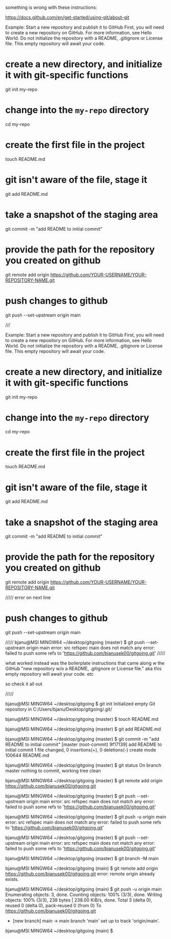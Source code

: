 something is wrong with these instructions:

https://docs.github.com/en/get-started/using-git/about-git

Example: Start a new repository and publish it to GitHub
First, you will need to create a new repository on GitHub. For more information, see Hello World. Do not initialize the repository with a README, .gitignore or License file. This empty repository will await your code.

# create a new directory, and initialize it with git-specific functions
git init my-repo

# change into the `my-repo` directory
cd my-repo

# create the first file in the project
touch README.md

# git isn't aware of the file, stage it
git add README.md

# take a snapshot of the staging area
git commit -m "add README to initial commit"

# provide the path for the repository you created on github
git remote add origin https://github.com/YOUR-USERNAME/YOUR-REPOSITORY-NAME.git

# push changes to github
git push --set-upstream origin main

///

Example: Start a new repository and publish it to GitHub
First, you will need to create a new repository on GitHub. For more information, see Hello World. Do not initialize the repository with a README, .gitignore or License file. This empty repository will await your code.

# create a new directory, and initialize it with git-specific functions
git init my-repo

# change into the `my-repo` directory
cd my-repo

# create the first file in the project
touch README.md

# git isn't aware of the file, stage it
git add README.md

# take a snapshot of the staging area
git commit -m "add README to initial commit"

# provide the path for the repository you created on github
git remote add origin https://github.com/YOUR-USERNAME/YOUR-REPOSITORY-NAME.git

///// error on next line

# push changes to github
git push --set-upstream origin main

/////
bjanu@MSI MINGW64 ~/desktop/gitgoing (master)
$ git push --set-upstream origin main
error: src refspec main does not match any
error: failed to push some refs to 'https://github.com/bjanusek00/gitgoing.git'
/////

what worked instead was the boilerplate instructions that came along w the GitHub "new repository w/o a README, .gitignore or License file." aka this empty repository will await your code. etc

so check it all out

/////

bjanu@MSI MINGW64 ~/desktop/gitgoing
$ git init
Initialized empty Git repository in C:/Users/bjanu/Desktop/gitgoing/.git/

bjanu@MSI MINGW64 ~/desktop/gitgoing (master)
$ touch README.md

bjanu@MSI MINGW64 ~/desktop/gitgoing (master)
$ git add README.md

bjanu@MSI MINGW64 ~/desktop/gitgoing (master)
$ git commit -m "add README to initial commit"
[master (root-commit) 9f17139] add README to initial commit
 1 file changed, 0 insertions(+), 0 deletions(-)
 create mode 100644 README.md

bjanu@MSI MINGW64 ~/desktop/gitgoing (master)
$ git status
On branch master
nothing to commit, working tree clean

bjanu@MSI MINGW64 ~/desktop/gitgoing (master)
$ git remote add origin https://github.com/bjanusek00/gitgoing.git

bjanu@MSI MINGW64 ~/desktop/gitgoing (master)
$ git push --set-upstream origin main
error: src refspec main does not match any
error: failed to push some refs to 'https://github.com/bjanusek00/gitgoing.git'

bjanu@MSI MINGW64 ~/desktop/gitgoing (master)
$ git push -u origin main
error: src refspec main does not match any
error: failed to push some refs to 'https://github.com/bjanusek00/gitgoing.git'

bjanu@MSI MINGW64 ~/desktop/gitgoing (master)
$ git push --set-upstream origin main
error: src refspec main does not match any
error: failed to push some refs to 'https://github.com/bjanusek00/gitgoing.git'

bjanu@MSI MINGW64 ~/desktop/gitgoing (master)
$ git branch -M main

bjanu@MSI MINGW64 ~/desktop/gitgoing (main)
$ git remote add origin https://github.com/bjanusek00/gitgoing.git
error: remote origin already exists.

bjanu@MSI MINGW64 ~/desktop/gitgoing (main)
$ git push -u origin main
Enumerating objects: 3, done.
Counting objects: 100% (3/3), done.
Writing objects: 100% (3/3), 238 bytes | 238.00 KiB/s, done.
Total 3 (delta 0), reused 0 (delta 0), pack-reused 0 (from 0)
To https://github.com/bjanusek00/gitgoing.git
 * [new branch]      main -> main
branch 'main' set up to track 'origin/main'.

bjanu@MSI MINGW64 ~/desktop/gitgoing (main)
$



